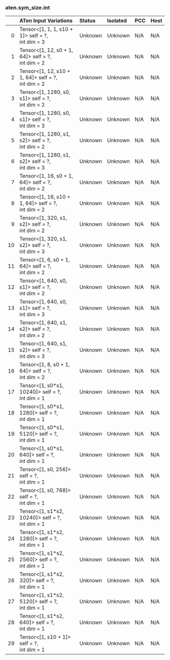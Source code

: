 ### aten.sym_size.int
|    | ATen Input Variations                                 | Status   | Isolated   | PCC   | Host   |
|---:|:------------------------------------------------------|:---------|:-----------|:------|:-------|
|  0 | Tensor<[1, 1, 1, s10 + 1]> self = ?,<br>int dim = 3   | Unknown  | Unknown    | N/A   | N/A    |
|  1 | Tensor<[1, 12, s0 + 1, 64]> self = ?,<br>int dim = 2  | Unknown  | Unknown    | N/A   | N/A    |
|  2 | Tensor<[1, 12, s10 + 1, 64]> self = ?,<br>int dim = 2 | Unknown  | Unknown    | N/A   | N/A    |
|  3 | Tensor<[1, 1280, s0, s1]> self = ?,<br>int dim = 2    | Unknown  | Unknown    | N/A   | N/A    |
|  4 | Tensor<[1, 1280, s0, s1]> self = ?,<br>int dim = 3    | Unknown  | Unknown    | N/A   | N/A    |
|  5 | Tensor<[1, 1280, s1, s2]> self = ?,<br>int dim = 2    | Unknown  | Unknown    | N/A   | N/A    |
|  6 | Tensor<[1, 1280, s1, s2]> self = ?,<br>int dim = 3    | Unknown  | Unknown    | N/A   | N/A    |
|  7 | Tensor<[1, 16, s0 + 1, 64]> self = ?,<br>int dim = 2  | Unknown  | Unknown    | N/A   | N/A    |
|  8 | Tensor<[1, 16, s10 + 1, 64]> self = ?,<br>int dim = 2 | Unknown  | Unknown    | N/A   | N/A    |
|  9 | Tensor<[1, 320, s1, s2]> self = ?,<br>int dim = 2     | Unknown  | Unknown    | N/A   | N/A    |
| 10 | Tensor<[1, 320, s1, s2]> self = ?,<br>int dim = 3     | Unknown  | Unknown    | N/A   | N/A    |
| 11 | Tensor<[1, 6, s0 + 1, 64]> self = ?,<br>int dim = 2   | Unknown  | Unknown    | N/A   | N/A    |
| 12 | Tensor<[1, 640, s0, s1]> self = ?,<br>int dim = 2     | Unknown  | Unknown    | N/A   | N/A    |
| 13 | Tensor<[1, 640, s0, s1]> self = ?,<br>int dim = 3     | Unknown  | Unknown    | N/A   | N/A    |
| 14 | Tensor<[1, 640, s1, s2]> self = ?,<br>int dim = 2     | Unknown  | Unknown    | N/A   | N/A    |
| 15 | Tensor<[1, 640, s1, s2]> self = ?,<br>int dim = 3     | Unknown  | Unknown    | N/A   | N/A    |
| 16 | Tensor<[1, 8, s0 + 1, 64]> self = ?,<br>int dim = 2   | Unknown  | Unknown    | N/A   | N/A    |
| 17 | Tensor<[1, s0*s1, 10240]> self = ?,<br>int dim = 1    | Unknown  | Unknown    | N/A   | N/A    |
| 18 | Tensor<[1, s0*s1, 1280]> self = ?,<br>int dim = 1     | Unknown  | Unknown    | N/A   | N/A    |
| 19 | Tensor<[1, s0*s1, 5120]> self = ?,<br>int dim = 1     | Unknown  | Unknown    | N/A   | N/A    |
| 20 | Tensor<[1, s0*s1, 640]> self = ?,<br>int dim = 1      | Unknown  | Unknown    | N/A   | N/A    |
| 21 | Tensor<[1, s0, 256]> self = ?,<br>int dim = 1         | Unknown  | Unknown    | N/A   | N/A    |
| 22 | Tensor<[1, s0, 768]> self = ?,<br>int dim = 1         | Unknown  | Unknown    | N/A   | N/A    |
| 23 | Tensor<[1, s1*s2, 10240]> self = ?,<br>int dim = 1    | Unknown  | Unknown    | N/A   | N/A    |
| 24 | Tensor<[1, s1*s2, 1280]> self = ?,<br>int dim = 1     | Unknown  | Unknown    | N/A   | N/A    |
| 25 | Tensor<[1, s1*s2, 2560]> self = ?,<br>int dim = 1     | Unknown  | Unknown    | N/A   | N/A    |
| 26 | Tensor<[1, s1*s2, 320]> self = ?,<br>int dim = 1      | Unknown  | Unknown    | N/A   | N/A    |
| 27 | Tensor<[1, s1*s2, 5120]> self = ?,<br>int dim = 1     | Unknown  | Unknown    | N/A   | N/A    |
| 28 | Tensor<[1, s1*s2, 640]> self = ?,<br>int dim = 1      | Unknown  | Unknown    | N/A   | N/A    |
| 29 | Tensor<[1, s10 + 1]> self = ?,<br>int dim = 1         | Unknown  | Unknown    | N/A   | N/A    |

